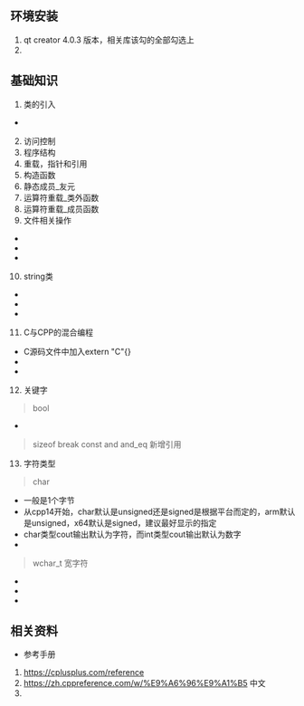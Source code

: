 ## 环境安装
1. qt creator 4.0.3 版本，相关库该勾的全部勾选上
2. 

## 基础知识
1. 类的引入
* 
2. 访问控制
3. 程序结构
4. 重载，指针和引用
5. 构造函数
6. 静态成员_友元
7. 运算符重载_类外函数
8. 运算符重载_成员函数
9. 文件相关操作
* 
* 
* 
10. string类
* 
* 
* 
11. C与CPP的混合编程
* C源码文件中加入extern "C"{}
* 
* 
12. 关键字
> bool
* 
> sizeof
> break
> const
> and
> and_eq
> 新增引用
> 

13. 字符类型
> char
* 一般是1个字节
* 从cpp14开始，char默认是unsigned还是signed是根据平台而定的，arm默认是unsigned，x64默认是signed，建议最好显示的指定
* char类型cout输出默认为字符，而int类型cout输出默认为数字
* 
>  wchar_t 宽字符
* 
* 
* 

## 相关资料
* 参考手册
1. https://cplusplus.com/reference
2. https://zh.cppreference.com/w/%E9%A6%96%E9%A1%B5 中文
3. 